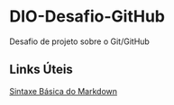# DIO-Desafio-GitHub
Desafio de projeto sobre o Git/GitHub 

## Links Úteis

[Sintaxe Básica do Markdown](https://www.markdownguide.org/extended-syntax/)
